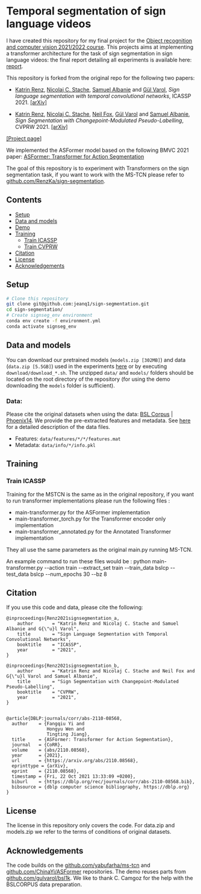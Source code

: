 # Temporal segmentation of sign language videos

I have created this repository for my final project for the [Object recognition and computer vision 2021/2022 course](https://www.di.ens.fr/willow/teaching/recvis21/). This projects aims at implementing a transformer architecture for the task of sign segmentation in sign language videos: the final report detailing all experiments is available here: [report](Final_Project_Object_Recognition.pdf).



This repository is forked from the original repo for the following two papers:

- [Katrin Renz](https://www.katrinrenz.de), [Nicolaj C. Stache](https://www.hs-heilbronn.de/nicolaj.stache), [Samuel Albanie](https://www.robots.ox.ac.uk/~albanie/) and [Gül Varol](https://www.robots.ox.ac.uk/~gul),
*Sign language segmentation with temporal convolutional networks*, ICASSP 2021.  [[arXiv]](https://arxiv.org/abs/2011.12986)

- [Katrin Renz](https://www.katrinrenz.de), [Nicolaj C. Stache](https://www.hs-heilbronn.de/nicolaj.stache), [Neil Fox](https://www.ucl.ac.uk/dcal/people/research-staff/neil-fox), [Gül Varol](https://www.robots.ox.ac.uk/~gul) and [Samuel Albanie](https://www.robots.ox.ac.uk/~albanie/),
*Sign Segmentation with Changepoint-Modulated Pseudo-Labelling*, CVPRW 2021. [[arXiv]](https://arxiv.org/abs/2104.13817)

[[Project page]](https://www.robots.ox.ac.uk/~vgg/research/signsegmentation/)

We implemented the ASFormer model based on the following BMVC 2021 paper: [ASFormer: Transformer for Action Segmentation](https://arxiv.org/pdf/2110.08568.pdf) 

The goal of this repository is to experiment with Transformers on the sign segmentation task, if you want to work with the MS-TCN please refer to [github.com/RenzKa/sign-segmentation](https://github.com/RenzKa/sign-segmentation/).

## Contents
* [Setup](#setup)
* [Data and models](#data-and-models)
* [Demo](#demo)
* [Training](#training)
  * [Train ICASSP](#train-icassp)
  * [Train CVPRW](#train-cvprw)
* [Citation](#citation)
* [License](#license)
* [Acknowledgements](#acknowledgements)

## Setup

``` bash
# Clone this repository
git clone git@github.com:jeanq1/sign-segmentation.git
cd sign-segmentation/
# Create signseg_env environment
conda env create -f environment.yml
conda activate signseg_env
```

## Data and models
You can download our pretrained models (`models.zip [302MB]`) and data (`data.zip [5.5GB]`) used in the experiments [here](https://drive.google.com/drive/folders/17DaatdfD4GRnLJJ0RX5TcSfHGMxMS0Lm?usp=sharing) or by executing `download/download_*.sh`. The unzipped `data/` and `models/` folders should be located on the root directory of the repository (for using the demo downloading the `models` folder is sufficient).


### Data:
Please cite the original datasets when using the data: [BSL Corpus](https://bslcorpusproject.org/cava/acknowledgements-and-citation/) | [Phoenix14](https://www-i6.informatik.rwth-aachen.de/~koller/RWTH-PHOENIX/).
We provide the pre-extracted features and metadata. See [here](data/README.md) for a detailed description of the data files. 
- Features: `data/features/*/*/features.mat`
- Metadata: `data/info/*/info.pkl`

## Training
### Train ICASSP
Training for the MSTCN is the same as in the original repository, if you want to run transformer implementations please run the following files : 
* main-transformer.py for the ASFormer implementation
* main-transformer_torch.py for the Transformer encoder only implementation
* main-transformer_annotated.py for the Annotated Transformer implementation

They all use the same parameters as the original main.py running MS-TCN.

An example command to run these files would be : python main-transformer.py --action train --extract_set train --train_data bslcp --test_data bslcp --num_epochs 30 --bz 8



## Citation
If you use this code and data, please cite the following:

```
@inproceedings{Renz2021signsegmentation_a,
    author       = "Katrin Renz and Nicolaj C. Stache and Samuel Albanie and G{\"u}l Varol",
    title        = "Sign Language Segmentation with Temporal Convolutional Networks",
    booktitle    = "ICASSP",
    year         = "2021",
}
```
```
@inproceedings{Renz2021signsegmentation_b,
    author       = "Katrin Renz and Nicolaj C. Stache and Neil Fox and G{\"u}l Varol and Samuel Albanie",
    title        = "Sign Segmentation with Changepoint-Modulated Pseudo-Labelling",
    booktitle    = "CVPRW",
    year         = "2021",
}
```
```

@article{DBLP:journals/corr/abs-2110-08568,
  author    = {Fangqiu Yi and
               Hongyu Wen and
               Tingting Jiang},
  title     = {ASFormer: Transformer for Action Segmentation},
  journal   = {CoRR},
  volume    = {abs/2110.08568},
  year      = {2021},
  url       = {https://arxiv.org/abs/2110.08568},
  eprinttype = {arXiv},
  eprint    = {2110.08568},
  timestamp = {Fri, 22 Oct 2021 13:33:09 +0200},
  biburl    = {https://dblp.org/rec/journals/corr/abs-2110-08568.bib},
  bibsource = {dblp computer science bibliography, https://dblp.org}
}
```

## License
The license in this repository only covers the code. For data.zip and models.zip we refer to the terms of conditions of original datasets.


## Acknowledgements
The code builds on the [github.com/yabufarha/ms-tcn](https://github.com/yabufarha/ms-tcn) and [github.com/ChinaYi/ASFormer](https://github.com/ChinaYi/ASFormer) repositories. The demo reuses parts from [github.com/gulvarol/bsl1k](https://github.com/gulvarol/bsl1k).  We like to thank C. Camgoz for the help with the BSLCORPUS data preparation.
